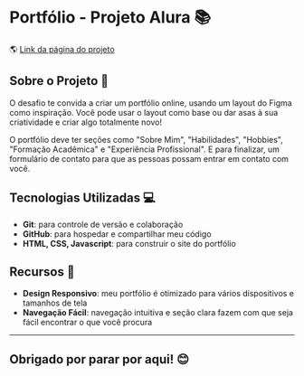 **Portfólio - Projeto Alura 📚**
=====================

🌎 [Link da página do projeto](https://portfolio-alura-projeto.vercel.app/ "Veja o projeto rodando...")

**Sobre o Projeto 🤔**
--------------------

O desafio te convida a criar um portfólio online, usando um layout do Figma como inspiração. Você pode usar o layout como base ou dar asas à sua criatividade e criar algo totalmente novo!

O portfólio deve ter seções como "Sobre Mim", "Habilidades", "Hobbies", "Formação Acadêmica" e "Experiência Profissional". E para finalizar, um formulário de contato para que as pessoas possam entrar em contato com você.

**Tecnologias Utilizadas 💻**
---------------------

* **Git**: para controle de versão e colaboração
* **GitHub**: para hospedar e compartilhar meu código
* **HTML, CSS, Javascript**: para construir o site do portfólio

**Recursos 🎊**
-------------

* **Design Responsivo**: meu portfólio é otimizado para vários dispositivos e tamanhos de tela
* **Navegação Fácil**: navegação intuitiva e seção clara fazem com que seja fácil encontrar o que você procura

--------------------------------
**Obrigado por parar por aqui! 😊**
--------------------------------

